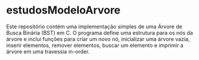 # estudosModeloArvore

Este repositório contém uma implementação simples de uma Árvore de Busca Binária (BST) em C. O programa define uma estrutura para os nós da árvore e inclui funções para criar um novo nó, inicializar uma árvore vazia, inserir elementos, remover elementos, buscar um elemento e imprimir a árvore em uma travessia in-order.
